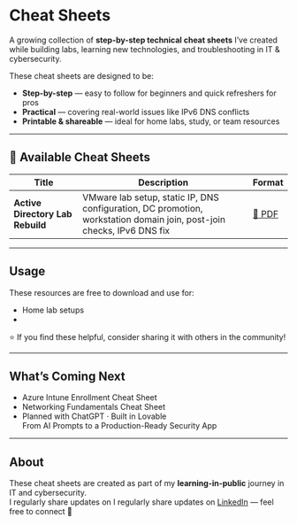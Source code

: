 # Cheat Sheets

A growing collection of **step-by-step technical cheat sheets** I’ve created while building labs, learning new technologies, and troubleshooting in IT & cybersecurity.

These cheat sheets are designed to be:
- **Step-by-step** — easy to follow for beginners and quick refreshers for pros  
- **Practical** — covering real-world issues like IPv6 DNS conflicts  
-  **Printable & shareable** — ideal for home labs, study, or team resources

---

## 📝 Available Cheat Sheets

| Title | Description | Format |
|-------|-------------|--------|
| **Active Directory Lab Rebuild** | VMware lab setup, static IP, DNS configuration, DC promotion, workstation domain join, post-join checks, IPv6 DNS fix | [📄 PDF](https://github.com/guyleonchen/Cheat-Sheets/blob/f905e9951c65df8bcf0cda00c9c9ac8d4a1b5069/AD-Server-Workstation-Setup-CheatSheet-Styled.pdf)

---

##  Usage

These resources are free to download and use for:
- Home lab setups
- 
⭐ If you find these helpful, consider sharing it with others in the community!

---

## What’s Coming Next

- Azure Intune Enrollment Cheat Sheet  
- Networking Fundamentals Cheat Sheet
- Planned with ChatGPT · Built in Lovable  
From AI Prompts to a Production-Ready Security App

---

## About

These cheat sheets are created as part of my **learning-in-public** journey in IT and cybersecurity.  
I regularly share updates on I regularly share updates on [LinkedIn](https://www.linkedin.com/in/guy-cheneval-0646b0103/) — feel free to connect 👋
 
